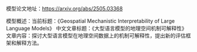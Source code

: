 模型论文地址：https://arxiv.org/abs/2505.03368

模型概述：当前标题：《Geospatial Mechanistic Interpretability of Large Language Models》
中文文章标题：《大型语言模型的地理空间机制可解释性》
文章内容：探讨大型语言模型在地理空间数据上的机制可解释性，提出新的评估框架和解释方法。
